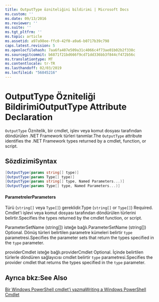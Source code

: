 ```yaml
---
title: OutputType özniteliğini bildirimi | Microsoft Docs
ms.custom: ''
ms.date: 09/13/2016
ms.reviewer: ''
ms.suite: ''
ms.tgt_pltfrm: ''
ms.topic: article
ms.assetid: a97a98ee-ffc0-42f0-a9a6-b0717b39c798
caps.latest.revision: 5
ms.openlocfilehash: 7aa6fa407e509a31c4066c4f73ae01b02b2f338c
ms.sourcegitcommit: b6871f21bd666f9cd71dd336bb3f844cf472b56c
ms.translationtype: MT
ms.contentlocale: tr-TR
ms.lasthandoff: 02/03/2019
ms.locfileid: "56845216"
---
```

# <a name="outputtype-attribute-declaration"></a><span data-ttu-id="74aa2-102">OutputType Özniteliği Bildirimi</span><span class="sxs-lookup"><span data-stu-id="74aa2-102">OutputType Attribute Declaration</span></span>

<span data-ttu-id="74aa2-103">`OutputType` Öznitelik, bir cmdlet, işlev veya komut dosyası tarafından döndürülen .NET Framework türleri tanımlar.</span><span class="sxs-lookup"><span data-stu-id="74aa2-103">The `OutputType` attribute identifies the .NET Framework types returned by a cmdlet, function, or script.</span></span>

## <a name="syntax"></a><span data-ttu-id="74aa2-104">Sözdizimi</span><span class="sxs-lookup"><span data-stu-id="74aa2-104">Syntax</span></span>

```csharp
[OutputType(params string[] type)]
[OutputType(params Type[] type)]
[OutputType(params string[] type, Named Parameters...)]
[OutputType(params Type[] type, Named Parameters...)]
```

#### <a name="parameters"></a><span data-ttu-id="74aa2-105">Parametreler</span><span class="sxs-lookup"><span data-stu-id="74aa2-105">Parameters</span></span>

<span data-ttu-id="74aa2-106">Türü (`string[]` veya `Type[]`) gereklidir.</span><span class="sxs-lookup"><span data-stu-id="74aa2-106">Type (`string[]` or `Type[]`) Required.</span></span> <span data-ttu-id="74aa2-107">Cmdlet'i işlevi veya komut dosyası tarafından döndürülen türlerini belirtir.</span><span class="sxs-lookup"><span data-stu-id="74aa2-107">Specifies the types returned by the cmdlet function, or script.</span></span>

<span data-ttu-id="74aa2-108">ParameterSetName (string[]) isteğe bağlı.</span><span class="sxs-lookup"><span data-stu-id="74aa2-108">ParameterSetName (string[]) Optional.</span></span> <span data-ttu-id="74aa2-109">Dönüş türleri belirtilen parametre kümeleri belirtir `type` parametresi.</span><span class="sxs-lookup"><span data-stu-id="74aa2-109">Specifies the parameter sets that return the types specified in the `type` parameter.</span></span>

<span data-ttu-id="74aa2-110">providerCmdlet isteğe bağlı.</span><span class="sxs-lookup"><span data-stu-id="74aa2-110">providerCmdlet Optional.</span></span> <span data-ttu-id="74aa2-111">İçinde belirtilen türlerle döndüren sağlayıcısı cmdlet belirtir `type` parametresi.</span><span class="sxs-lookup"><span data-stu-id="74aa2-111">Specifies the provider cmdlet that returns the types specified in the `type` parameter.</span></span>

## <a name="see-also"></a><span data-ttu-id="74aa2-112">Ayrıca bkz:</span><span class="sxs-lookup"><span data-stu-id="74aa2-112">See Also</span></span>

[<span data-ttu-id="74aa2-113">Bir Windows PowerShell cmdlet'i yazma</span><span class="sxs-lookup"><span data-stu-id="74aa2-113">Writing a Windows PowerShell Cmdlet</span></span>](./writing-a-windows-powershell-cmdlet.md)
